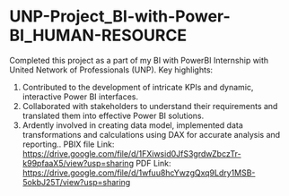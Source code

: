 # UNP-Project_BI-with-Power-BI_HUMAN-RESOURCE
Completed this project as a part of my BI with PowerBI Internship with United Network of Professionals (UNP).
Key highlights:
1. Contributed to the development of intricate KPIs and dynamic, interactive Power BI interfaces.
2. Collaborated with stakeholders to understand their requirements and translated them into effective Power BI solutions.
3. Ardently involved in creating data model, implemented data transformations and calculations using DAX for accurate analysis and reporting..
PBIX file Link: https://drive.google.com/file/d/1FXiwsid0JfS3grdwZbczTr-k99pfaaX5/view?usp=sharing
PDF Link: https://drive.google.com/file/d/1wfuu8hcYwzgQxq9Ldry1MSB-5okbJ25T/view?usp=sharing
